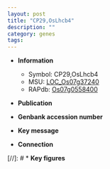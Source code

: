 ```yaml
---
layout: post
title: "CP29,OsLhcb4"
description: ""
category: genes
tags: 
---
```


* **Information**  
    + Symbol: CP29,OsLhcb4  
    + MSU: [LOC_Os07g37240](http://rice.uga.edu/cgi-bin/ORF_infopage.cgi?orf=LOC_Os07g37240)  
    + RAPdb: [Os07g0558400](http://rapdb.dna.affrc.go.jp/viewer/gbrowse_details/irgsp1?name=Os07g0558400)  

* **Publication**  

* **Genbank accession number**  

* **Key message**  

* **Connection**  

[//]: # * **Key figures**  


